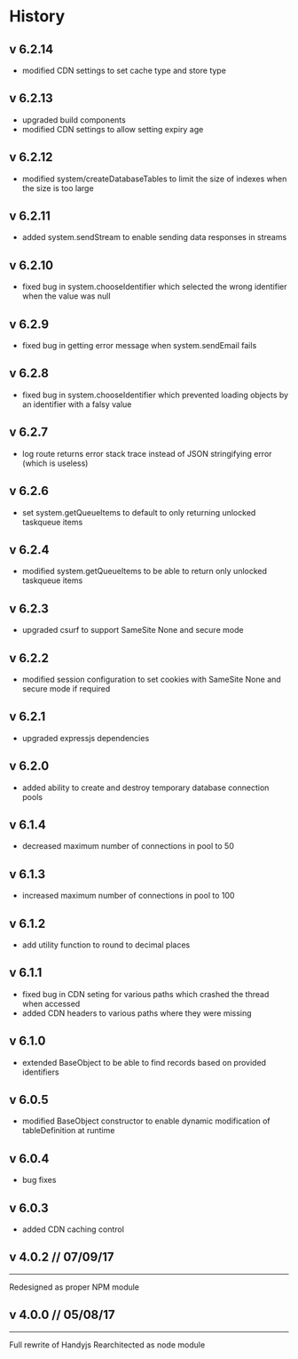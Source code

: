 # History

## v 6.2.14
- modified CDN settings to set cache type and store type

## v 6.2.13
- upgraded build components
- modified CDN settings to allow setting expiry age

## v 6.2.12
- modified system/createDatabaseTables to limit the size of indexes when the size is too large

## v 6.2.11
- added system.sendStream to enable sending data responses in streams

## v 6.2.10
- fixed bug in system.chooseIdentifier which selected the wrong identifier when the value was null

## v 6.2.9
- fixed bug in getting error message when system.sendEmail fails 

## v 6.2.8
- fixed bug in system.chooseIdentifier which prevented loading objects by an identifier with a falsy value

## v 6.2.7
- log route returns error stack trace instead of JSON stringifying error (which is useless)

## v 6.2.6
- set system.getQueueItems to default to only returning unlocked taskqueue items

## v 6.2.4
- modified system.getQueueItems to be able to return only unlocked taskqueue items

## v 6.2.3
- upgraded csurf to support SameSite None and secure mode

## v 6.2.2
- modified session configuration to set cookies with SameSite None and secure mode if required

## v 6.2.1
- upgraded expressjs dependencies

## v 6.2.0
- added ability to create and destroy temporary database connection pools

## v 6.1.4
- decreased maximum number of connections in pool to 50

## v 6.1.3
- increased maximum number of connections in pool to 100

## v 6.1.2
- add utility function to round to decimal places

## v 6.1.1
- fixed bug in CDN seting for various paths which crashed the thread when accessed
- added CDN headers to various paths where they were missing

## v 6.1.0
- extended BaseObject to be able to find records based on provided identifiers

## v 6.0.5
- modified BaseObject constructor to enable dynamic modification of tableDefinition at runtime

## v 6.0.4
- bug fixes

## v 6.0.3
- added CDN caching control 

## v 4.0.2 // 07/09/17
---
Redesigned as proper NPM module

## v 4.0.0 // 05/08/17
---
Full rewrite of Handyjs
Rearchitected as node module